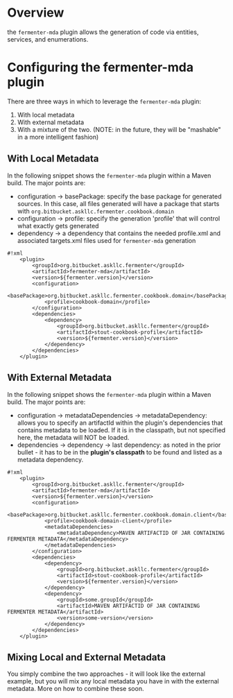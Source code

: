 # Overview #
the `fermenter-mda` plugin allows the generation of code via entities, services, and enumerations.

# Configuring the fermenter-mda plugin #
There are three ways in which to leverage the `fermenter-mda` plugin:
1. With local metadata
1. With external metadata
1. With a mixture of the two.  (NOTE: in the future, they will be "mashable" in a more intelligent fashion)

## With Local Metadata  ##
In the following snippet shows the `fermenter-mda` plugin within a Maven build.  The major points are:
* configuration -> basePackage: specify the base package for generated sources.  In this case, all files generated will have a package that starts with `org.bitbucket.askllc.fermenter.cookbook.domain`
* configuration -> profile: specify the generation 'profile' that will control what exactly gets generated
* dependency -> a dependency that contains the needed profile.xml and associated targets.xml files used for `fermenter-mda` generation 
```
#!xml
	<plugin>
		<groupId>org.bitbucket.askllc.fermenter</groupId>
		<artifactId>fermenter-mda</artifactId>
		<version>${fermenter.version}</version>
		<configuration>
			<basePackage>org.bitbucket.askllc.fermenter.cookbook.domain</basePackage>
			<profile>cookbook-domain</profile>
		</configuration>
		<dependencies>
			<dependency>
				<groupId>org.bitbucket.askllc.fermenter</groupId>
				<artifactId>stout-cookbook-profile</artifactId>
				<version>${fermenter.version}</version>
			</dependency>
		</dependencies>
	</plugin>

```

## With External Metadata ##
In the following snippet shows the `fermenter-mda` plugin within a Maven build.  The major points are:
* configuration -> metadataDependencies -> metadataDependency: allows you to specify an artifactId within the plugin's dependencies that contains metadata to be loaded.  If it is in the classpath, but not specified here, the metadata will NOT be loaded.
* dependencies -> dependency -> last dependency: as noted in the prior bullet - it has to be in the **plugin's classpath** to be found and listed as a metadata dependency. 
```
#!xml
	<plugin>
		<groupId>org.bitbucket.askllc.fermenter</groupId>
		<artifactId>fermenter-mda</artifactId>
		<version>${fermenter.version}</version>
		<configuration>
			<basePackage>org.bitbucket.askllc.fermenter.cookbook.domain.client</basePackage>
			<profile>cookbook-domain-client</profile>
			<metadataDependencies>
				<metadataDependency>MAVEN ARTIFACTID OF JAR CONTAINING FERMENTER METADATA</metadataDependency>
			</metadataDependencies>			
		</configuration>
		<dependencies>
			<dependency>
				<groupId>org.bitbucket.askllc.fermenter</groupId>
				<artifactId>stout-cookbook-profile</artifactId>
				<version>${fermenter.version}</version>
			</dependency>
			<dependency>
				<groupId>some.groupId</groupId>
				<artifactId>MAVEN ARTIFACTID OF JAR CONTAINING FERMENTER METADATA</artifactId>
				<version>some-version</version>
			</dependency>
		</dependencies>
	</plugin>

```

## Mixing Local and External Metadata ##
You simply combine the two approaches - it will look like the external example, but you will mix any local metadata you have in with the external metadata.  More on how to combine these soon. 